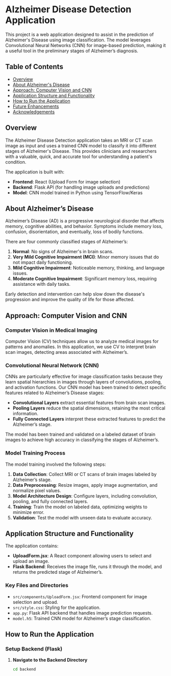 # Alzheimer Disease Detection Application

This project is a web application designed to assist in the prediction of Alzheimer's Disease using image classification. The model leverages Convolutional Neural Networks (CNN) for image-based prediction, making it a useful tool in the preliminary stages of Alzheimer’s diagnosis.

## Table of Contents

- [Overview](#overview)
- [About Alzheimer's Disease](#about-alzheimers-disease)
- [Approach: Computer Vision and CNN](#approach-computer-vision-and-cnn)
- [Application Structure and Functionality](#application-structure-and-functionality)
- [How to Run the Application](#how-to-run-the-application)
- [Future Enhancements](#future-enhancements)
- [Acknowledgements](#acknowledgements)

## Overview

The Alzheimer Disease Detection application takes an MRI or CT scan image as input and uses a trained CNN model to classify it into different stages of Alzheimer's Disease. This provides clinicians and researchers with a valuable, quick, and accurate tool for understanding a patient's condition.

The application is built with:

- **Frontend**: React (Upload Form for image selection)
- **Backend**: Flask API (for handling image uploads and predictions)
- **Model**: CNN model trained in Python using TensorFlow/Keras

## About Alzheimer’s Disease

Alzheimer’s Disease (AD) is a progressive neurological disorder that affects memory, cognitive abilities, and behavior. Symptoms include memory loss, confusion, disorientation, and eventually, loss of bodily functions.

There are four commonly classified stages of Alzheimer’s:

1. **Normal**: No signs of Alzheimer's in brain scans.
2. **Very Mild Cognitive Impairment (MCI)**: Minor memory issues that do not impact daily functioning.
3. **Mild Cognitive Impairment**: Noticeable memory, thinking, and language issues.
4. **Moderate Cognitive Impairment**: Significant memory loss, requiring assistance with daily tasks.

Early detection and intervention can help slow down the disease's progression and improve the quality of life for those affected.

## Approach: Computer Vision and CNN

### Computer Vision in Medical Imaging

Computer Vision (CV) techniques allow us to analyze medical images for patterns and anomalies. In this application, we use CV to interpret brain scan images, detecting areas associated with Alzheimer’s.

### Convolutional Neural Network (CNN)

CNNs are particularly effective for image classification tasks because they learn spatial hierarchies in images through layers of convolutions, pooling, and activation functions. Our CNN model has been trained to detect specific features related to Alzheimer’s Disease stages:

- **Convolutional Layers** extract essential features from brain scan images.
- **Pooling Layers** reduce the spatial dimensions, retaining the most critical information.
- **Fully Connected Layers** interpret these extracted features to predict the Alzheimer’s stage.

The model has been trained and validated on a labeled dataset of brain images to achieve high accuracy in classifying the stages of Alzheimer’s.

### Model Training Process

The model training involved the following steps:

1. **Data Collection**: Collect MRI or CT scans of brain images labeled by Alzheimer’s stage.
2. **Data Preprocessing**: Resize images, apply image augmentation, and normalize pixel values.
3. **Model Architecture Design**: Configure layers, including convolution, pooling, and fully connected layers.
4. **Training**: Train the model on labeled data, optimizing weights to minimize error.
5. **Validation**: Test the model with unseen data to evaluate accuracy.

## Application Structure and Functionality

The application contains:

- **UploadForm.jsx**: A React component allowing users to select and upload an image.
- **Flask Backend**: Receives the image file, runs it through the model, and returns the predicted stage of Alzheimer’s.

### Key Files and Directories

- `src/components/UploadForm.jsx`: Frontend component for image selection and upload.
- `src/style.css`: Styling for the application.
- `app.py`: Flask API backend that handles image prediction requests.
- `model.h5`: Trained CNN model for Alzheimer’s stage classification.

## How to Run the Application

### Setup Backend (Flask)

1. **Navigate to the Backend Directory**

   ```bash
   cd backend
